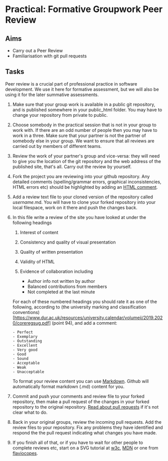# Practical: Formative Groupwork Peer Review

## Aims

* Carry out a Peer Review
* Familiarisation with git pull requests


## Tasks

Peer review is a crucial part of professional practice in software development. We use it here for formative assessment, but we will also be using it for the later summative assessments.

1. Make sure that your group work is available in a public git repository, and is published somewhere in your public_html folder. You may have to change your repository from private to public.

2. Choose somebody in the practical session that is not in your group to work with. If there are an odd number of people then you may have to work in a three. Make sure that your partner is not the partner of somebody else in your group. We want to ensure that all reviews are carried out by members of different teams.

3. Review the work of your partner's group and vice-versa: they will need to give you the location of the git repository and the web address of the published site, that's all. Carry out the review by yourself.

4. Fork the project you are reviewing into your github repository. Any detailed comments (spelling/grammar errors, graphical inconsistencies, HTML errors etc) should be highlighted by adding an [HTML comment](https://developer.mozilla.org/en-US/docs/Learn/HTML/Introduction_to_HTML/Getting_started#HTML_comments).

5. Add a review text file to your cloned version of the repository called _username_.md. You will have to clone your forked repository into your local filespace, work on it there and push the changes back.

6. In this file write a review of the site you have looked at under the following headings

   1. Interest of content
   2. Consistency and quality of visual presentation
   3. Quality of written presentation
   4. Validity of HTML
   5. Evidence of collaboration including
   
       - Author info not written by author
       - Balanced contributions from members
       - Not completed at the last minute

   For each of these numbered headings you should rate it as one of the following, according to (the university marking and classification conventions)[https://www.dur.ac.uk/resources/university.calendar/volumeii/2019.2020/coreregsug.pdf] (point 94), and add a comment:
   
       - Perfect
       - Exemplary
       - Outstanding
       - Excellent
       - Very good
       - Good
       - Sound
       - Acceptable
       - Weak
       - Unacceptable

   To format your review content you can use [Markdown](https://daringfireball.net/projects/markdown/syntax). Github will automatically format markdown (.md) content for you.

7. Commit and push your comments and review file to your forked repository, then make a pull request of the changes in your forked repository to the original repository. [Read about pull requests](https://help.github.com/articles/creating-a-pull-request-from-a-fork/) if it's not clear what to do.

8. Back in your original groups, review the incoming pull requests. Add the review files to your repository. Fix any problems they have identified and respond the the pull request indicating what changes you have made.

9. If you finish all of that, or if you have to wait for other people to complete reviews etc, start on a SVG tutorial at [w3c](https://www.w3.org/Graphics/SVG/IG/resources/svgprimer.html), [MDN](https://developer.mozilla.org/en-US/docs/Web/SVG/Tutorial) or one from [flaviocopes](https://flaviocopes.com/svg/).
       
